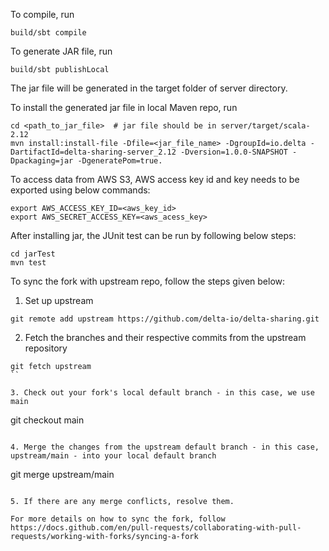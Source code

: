 
To compile, run

```
build/sbt compile
```

To generate JAR file, run

```
build/sbt publishLocal
```

The jar file will be generated in the target folder of server directory.

To install the generated jar file in local Maven repo, run 

```
cd <path_to_jar_file>  # jar file should be in server/target/scala-2.12
mvn install:install-file -Dfile=<jar_file_name> -DgroupId=io.delta -DartifactId=delta-sharing-server_2.12 -Dversion=1.0.0-SNAPSHOT -Dpackaging=jar -DgeneratePom=true.
```

To access data from AWS S3, AWS access key id and key needs to be exported using below commands:

```
export AWS_ACCESS_KEY_ID=<aws_key_id>
export AWS_SECRET_ACCESS_KEY=<aws_acess_key>
```

After installing jar, the JUnit test can be run by following below steps:

``` 
cd jarTest
mvn test
```

To sync the fork with upstream repo, follow the steps given below:

1. Set up upstream

```
git remote add upstream https://github.com/delta-io/delta-sharing.git
```

2. Fetch the branches and their respective commits from the upstream repository

```
git fetch upstream
``

3. Check out your fork's local default branch - in this case, we use main

```
git checkout main
```

4. Merge the changes from the upstream default branch - in this case, upstream/main - into your local default branch

```
git merge upstream/main
```

5. If there are any merge conflicts, resolve them.

For more details on how to sync the fork, follow https://docs.github.com/en/pull-requests/collaborating-with-pull-requests/working-with-forks/syncing-a-fork

